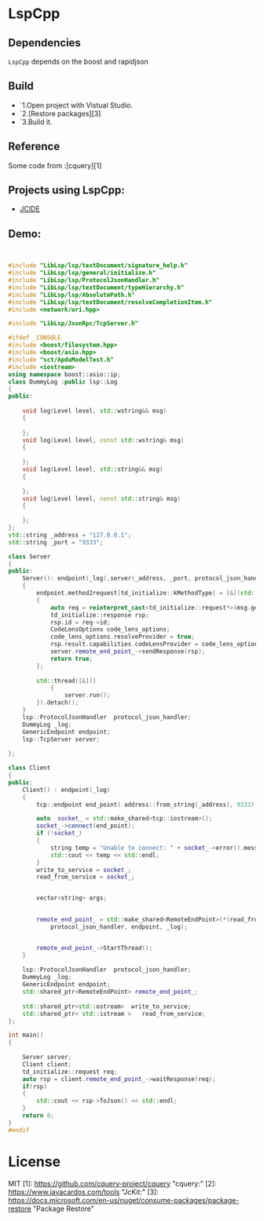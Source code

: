 # LspCpp

## Dependencies
`LspCpp` depends on the boost and rapidjson

## Build
 * `1.Open project with Vistual Studio.
 * `2.[Restore packages][3]
 * `3.Build it.
 
## Reference
 Some code from :[cquery][1]

## Projects using LspCpp:
* [JCIDE](https://www.javacardos.com/tools)

##  Demo:
```cpp


#include "LibLsp/lsp/textDocument/signature_help.h"
#include "LibLsp/lsp/general/initialize.h"
#include "LibLsp/lsp/ProtocolJsonHandler.h"
#include "LibLsp/lsp/textDocument/typeHierarchy.h"
#include "LibLsp/lsp/AbsolutePath.h"
#include "LibLsp/lsp/textDocument/resolveCompletionItem.h"
#include <network/uri.hpp>

#include "LibLsp/JsonRpc/TcpServer.h"

#ifdef _CONSOLE
#include <boost/filesystem.hpp>
#include <boost/asio.hpp>
#include "sct/ApduModelTest.h"
#include <iostream>
using namespace boost::asio::ip;
class DummyLog :public lsp::Log
{
public:
	
	void log(Level level, std::wstring&& msg)
	{
		
	};
	void log(Level level, const std::wstring& msg)
	{
		
	};
	void log(Level level, std::string&& msg)
	{
		
	};
	void log(Level level, const std::string& msg)
	{
		
	};
};
std::string _address = "127.0.0.1";
std::string _port = "9333";

class Server
{
public:
	Server(): endpoint(_log),server(_address, _port, protocol_json_handler, endpoint, _log)
	{
		endpoint.method2request[td_initialize::kMethodType] = [&](std::unique_ptr<LspMessage> msg)
		{
			auto req = reinterpret_cast<td_initialize::request*>(msg.get());
			td_initialize::response rsp;
			rsp.id = req->id;
			CodeLensOptions code_lens_options;
			code_lens_options.resolveProvider = true;
			rsp.result.capabilities.codeLensProvider = code_lens_options;
			server.remote_end_point_->sendResponse(rsp);
			return true;
		};
		
		std::thread([&]()
			{
				server.run();
		}).detach();
	}
	lsp::ProtocolJsonHandler  protocol_json_handler;
	DummyLog _log;
	GenericEndpoint endpoint;
	lsp::TcpServer server;
	
};

class Client
{
public:
	Client() : endpoint(_log)
	{
		tcp::endpoint end_point( address::from_string(_address), 9333);

		auto  socket_ = std::make_shared<tcp::iostream>();
		socket_->connect(end_point);
		if (!socket_)
		{
			string temp = "Unable to connect: " + socket_->error().message();
			std::cout << temp << std::endl;
		}
		write_to_service = socket_;
		read_from_service = socket_;


		vector<string> args;

	
		remote_end_point_ = std::make_shared<RemoteEndPoint>(*(read_from_service.get()), *(write_to_service.get()),
			protocol_json_handler, endpoint, _log);


		remote_end_point_->StartThread();
	}
	
	lsp::ProtocolJsonHandler  protocol_json_handler;
	DummyLog _log;
	GenericEndpoint endpoint;
	std::shared_ptr<RemoteEndPoint> remote_end_point_;
	
	std::shared_ptr<std::ostream>  write_to_service;
	std::shared_ptr< std::istream >   read_from_service;
};

int main() 
{
	
	Server server;
	Client client;
	td_initialize::request req;
	auto rsp = client.remote_end_point_->waitResponse(req);
	if(rsp)
	{
		std::cout << rsp->ToJson() << std::endl;
	}
	return 0;
}
#endif


```

# License

MIT
[1]: https://github.com/cquery-project/cquery "cquery:"
[2]: https://www.javacardos.com/tools "JcKit:"
[3]: https://docs.microsoft.com/en-us/nuget/consume-packages/package-restore "Package Restore"
